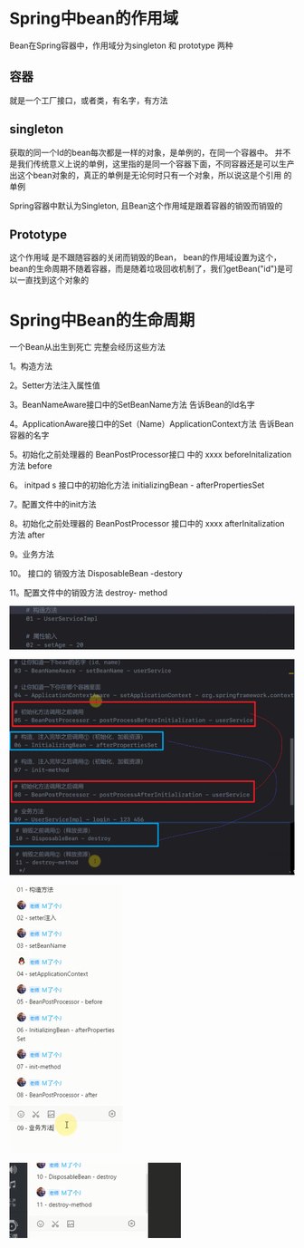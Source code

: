 #  Spring中bean的作用域

Bean在Spring容器中，作用域分为singleton 和 prototype 两种                   

## 容器

就是一个工厂接口，或者类，有名字，有方法 

## singleton 

获取的同一个Id的bean每次都是一样的对象，是单例的，在同一个容器中。  并不是我们传统意义上说的单例，这里指的是同一个容器下面，不同容器还是可以生产出这个bean对象的，真正的单例是无论何时只有一个对象，所以说这是个引用 的单例

Spring容器中默认为Singleton,  且Bean这个作用域是跟着容器的销毁而销毁的



## Prototype

这个作用域  是不跟随容器的关闭而销毁的Bean，  bean的作用域设置为这个，bean的生命周期不随着容器，而是随着垃圾回收机制了，我们getBean("id")是可以一直找到这个对象的





# Spring中Bean的生命周期

一个Bean从出生到死亡 完整会经历这些方法 

1。构造方法 

2。Setter方法注入属性值

3。BeanNameAware接口中的SetBeanName方法   告诉Bean的Id名字

4。ApplicationAware接口中的Set（Name）ApplicationContext方法  告诉Bean容器的名字

5。初始化之前处理器的     BeanPostProcessor接口  中的  xxxx beforeInitalization 方法    before

6。 initpad s 接口中的初始化方法     initializingBean - afterPropertiesSet

7。配置文件中的init方法 

8。初始化之前处理器的    BeanPostProcessor 接口中的    xxxx afterInitalization  方法       after

9。业务方法

10。  接口的 销毁方法    DisposableBean -destory

11。配置文件中的销毁方法      destroy- method



![image-20220219163933324](https://raw.githubusercontent.com/Eat-garlic/picture/master/img/20240204165451.png)

![image-20230217212627256](https://raw.githubusercontent.com/Eat-garlic/picture/master/img/20230217212627.png)





![img](https://raw.githubusercontent.com/Eat-garlic/picture/master/img/20240204165519.png)

![img](https://raw.githubusercontent.com/Eat-garlic/picture/master/img/20240204165530.png)




